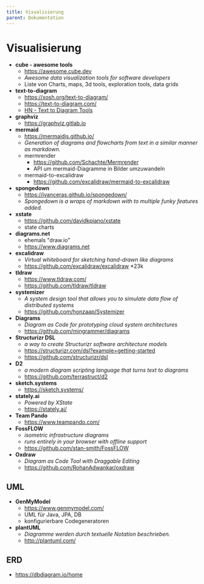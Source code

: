 ```yaml
---
title: Visualisierung
parent: Dokumentation
---
```


# Visualisierung

- **cube - awesome tools**
  - <https://awesome.cube.dev>
  - *Awesome data visualization tools for software developers*
  - Liste von Charts, maps, 3d tools, exploration tools, data grids
- **text-to-diagram**
  - <https://xosh.org/text-to-diagram/>
  - <https://text-to-diagram.com/>
  - [HN - Text to Diagram Tools](https://news.ycombinator.com/item?id=33818511)
- **graphviz**
  - <https://graphviz.gitlab.io>
- **mermaid**
  - <https://mermaidjs.github.io/>
  - *Generation of diagrams and flowcharts from text in a similar manner as markdown.*
  - mermrender
    - https://github.com/Schachte/Mermrender
    - API um mermaid-Diagramme in Bilder umzuwandeln
  - mermaid-to-excalidraw
    - <https://github.com/excalidraw/mermaid-to-excalidraw> 
- **spongedown**
  - <https://ivanceras.github.io/spongedown/>
  - *Spongedown is a wraps of markdown with to multiple funky features added.*
- **xstate**
  - <https://github.com/davidkpiano/xstate>
  - state charts
- **diagrams.net**
  - ehemals "draw.io" 
  - <https://www.diagrams.net>
- **excalidraw**
  - *Virtual whiteboard for sketching hand-drawn like diagrams*
  - <https://github.com/excalidraw/excalidraw> *23k
- **tldraw**
  - <https://www.tldraw.com/>
  - <https://github.com/tldraw/tldraw>
- **systemizer**
  - *A system design tool that allows you to simulate data flow of distributed systems*
  - <https://github.com/honzaap/Systemizer>
- **Diagrams**
  - *Diagram as Code for prototyping cloud system architectures*
  - <https://github.com/mingrammer/diagrams>
- **Structurizr DSL**
  - *a way to create Structurizr software architecture models*
  - <https://structurizr.com/dsl?example=getting-started> 
  - <https://github.com/structurizr/dsl>
- **D2**
  - *a modern diagram scripting language that turns text to diagrams* 
  - <https://github.com/terrastruct/d2>
    <span style="visibility:hidden">bookmarked:D2</span>
- **sketch.systems**
  - <https://sketch.systems/>
- **stately.ai**
  - *Powered by XState* 
  - <https://stately.ai/>
- **Team Pando**
  - <https://www.teampando.com/>
- **FossFLOW**
  - *isometric infrastructure diagrams* 
  - *runs entirely in your browser with offline support* 
  - <https://github.com/stan-smith/FossFLOW>
- **Oxdraw**
  - *Diagram as Code Tool with Draggable Editing* 
  - <https://github.com/RohanAdwankar/oxdraw> 


## UML
- **GenMyModel**
  - <https://www.genmymodel.com/>
  - UML für Java, JPA, DB
  - konfigurierbare Codegeneratoren
- **plantUML**
  - *Diagramme werden durch textuelle Notation beschrieben.*
  - <http://plantuml.com/>


## ERD
- <https://dbdiagram.io/home>
